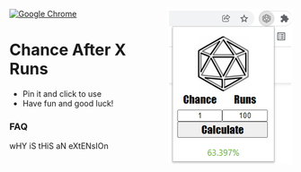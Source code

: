 [![Google Chrome](https://img.shields.io/chrome-web-store/v/kbfieinmcnaibnpkneneaikaboijgilh?label=Get%20CAXR%20for%20Chrome&logo=Google%20Chrome)](https://chrome.google.com/webstore/detail/chance-after-x-runs/kbfieinmcnaibnpkneneaikaboijgilh) <img align="right" src="images\screenshot.png"> 

 # Chance After X Runs
 - Pin it and click to use  
- Have fun and good luck!  


 ### FAQ
 wHY iS tHiS aN eXtENsIOn  


